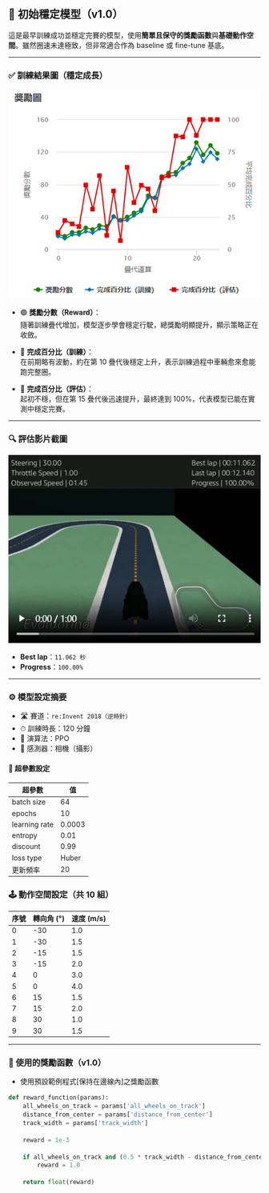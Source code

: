 ## 🧪 初始穩定模型（v1.0）

這是最早訓練成功並穩定完賽的模型，使用**簡單且保守的獎勵函數**與**基礎動作空間**。雖然圈速未達極致，但非常適合作為 baseline 或 fine-tune 基底。

---

### ✅ 訓練結果圖（穩定成長）

![初始訓練結果圖](images/training_v1.0.png)

- 🟢 **獎勵分數（Reward）**：  
  隨著訓練疊代增加，模型逐步學會穩定行駛，總獎勵明顯提升，顯示策略正在收斂。

- 🔵 **完成百分比（訓練）**：  
  在前期略有波動，約在第 10 疊代後穩定上升，表示訓練過程中車輛愈來愈能跑完整圈。

- 🔴 **完成百分比（評估）**：  
  起初不穩，但在第 15 疊代後迅速提升，最終達到 100%，代表模型已能在實測中穩定完賽。

---

### 🔍 評估影片截圖

![初始模型影片](images/eval_v1.0.png)

- **Best lap**：`11.062 秒`
- **Progress**：`100.00%`

---

### ⚙️ 模型設定摘要

- 🛣 賽道：`re:Invent 2018（逆時針）`
- ⏱ 訓練時長：120 分鐘
- 🤖 演算法：PPO
- 🎥 感測器：相機（攝影）

#### 🧮 超參數設定

| 超參數         | 值         |
|----------------|------------|
| batch size     | 64         |
| epochs         | 10         |
| learning rate  | 0.0003     |
| entropy        | 0.01       |
| discount       | 0.99       |
| loss type      | Huber      |
| 更新頻率        | 20         |

### 🕹 動作空間設定（共 10 組）

| 序號 | 轉向角 (°) | 速度 (m/s) |
|------|------------|------------|
| 0    | -30        | 1.0        |
| 1    | -30        | 1.5        |
| 2    | -15        | 1.5        |
| 3    | -15        | 2.0        |
| 4    | 0          | 3.0        |
| 5    | 0          | 4.0        |
| 6    | 15         | 1.5        |
| 7    | 15         | 2.0        |
| 8    | 30         | 1.0        |
| 9    | 30         | 1.5        |


---

### 🧠 使用的獎勵函數（v1.0）

- 使用預設範例程式[保持在邊線內]之獎勵函數

```python
def reward_function(params):
    all_wheels_on_track = params['all_wheels_on_track']
    distance_from_center = params['distance_from_center']
    track_width = params['track_width']

    reward = 1e-3

    if all_wheels_on_track and (0.5 * track_width - distance_from_center) >= 0.05:
        reward = 1.0

    return float(reward)

